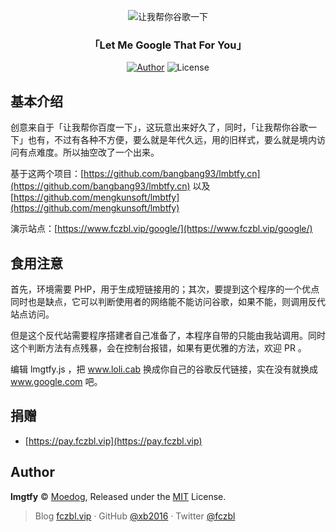 <p align="center">
<img src="https://img.fczbl.vip/images/2019/06/25/lmgtfy.png" alt="让我帮你谷歌一下">
</p>

<h3 align="center"> 「Let Me Google That For You」</h3>

<p align="center">
<a href="https://www.fczbl.vip"><img alt="Author" src="https://img.shields.io/badge/Author-Moedog-blue.svg?style=flat-square"></a>
<img alt="License" src="https://img.shields.io/github/license/xb2016/lmgtfy.svg?style=flat-square"/>
</p>

## 基本介绍

创意来自于「让我帮你百度一下」，这玩意出来好久了，同时，「让我帮你谷歌一下」也有，不过有各种不方便，要么就是年代久远，用的旧样式，要么就是境内访问有点难度。所以抽空改了一个出来。

基于这两个项目：[https://github.com/bangbang93/lmbtfy.cn](https://github.com/bangbang93/lmbtfy.cn) 以及 [https://github.com/mengkunsoft/lmbtfy](https://github.com/mengkunsoft/lmbtfy)

演示站点：[https://www.fczbl.vip/google/](https://www.fczbl.vip/google/)

## 食用注意

首先，环境需要 PHP，用于生成短链接用的；其次，要提到这个程序的一个优点同时也是缺点，它可以判断使用者的网络能不能访问谷歌，如果不能，则调用反代站点访问。

但是这个反代站需要程序搭建者自己准备了，本程序自带的只能由我站调用。同时这个判断方法有点残暴，会在控制台报错，如果有更优雅的方法，欢迎 PR 。

编辑 lmgtfy.js ，把 www.loli.cab 换成你自己的谷歌反代链接，实在没有就换成 www.google.com 吧。

## 捐赠

- [https://pay.fczbl.vip](https://pay.fczbl.vip)

## Author

**lmgtfy** © [Moedog](https://github.com/xb2016), Released under the [MIT](./LICENSE) License.<br>

> Blog [fczbl.vip](https://www.fczbl.vip) · GitHub [@xb2016](https://github.com/xb2016) · Twitter [@fczbl](https://twitter.com/fczbl)
